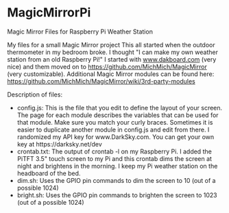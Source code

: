 # MagicMirrorPi
Magic Mirror Files for Raspberry Pi Weather Station

My files for a small Magic Mirror project This all started when the outdoor thermometer in my bedroom broke. I thought "I can make my own weather station from an old Raspberry Pi!" I started with www.dakboard.com (very nice) and them moved on to https://github.com/MichMich/MagicMirror (very customizable). Additional Magic Mirror modules can be found here: https://github.com/MichMich/MagicMirror/wiki/3rd-party-modules 

Description of files:<br>
<ul>
<li>config.js: This is the file that you edit to define the layout of your screen. The page for each module describes the variables that can be used for that module. Make sure you match your curly braces. Sometimes it is easier to duplicate another module in config.js and edit from there. I randomized my API key for www.DarkSky.com. You can get your own key at https://darksky.net/dev</li>
<li>crontab.txt: The output of crontab -l on my Raspberry Pi. I added the PiTFT 3.5" touch screen to my Pi and this crontab dims the screen at night and brightens in the morning. I keep my Pi weather station on the headboard of the bed.</li>
<li>dim.sh: Uses the GPIO pin commands to dim the screen to 10 (out of a possible 1024)</li>
<li>bright.sh: Uses the GPIO pin commands to brighten the screen to 1023 (out of a possible 1024)</li>
</ul>
